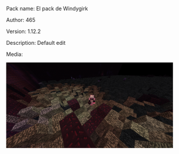 Pack name: El pack de Windygirk

Author: 465

Version: 1.12.2

Description: Default edit

Media:

![image](image.png)